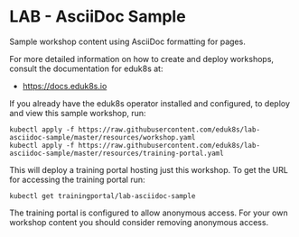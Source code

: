 LAB - AsciiDoc Sample
=====================

Sample workshop content using AsciiDoc formatting for pages.

For more detailed information on how to create and deploy workshops, consult
the documentation for eduk8s at:

* https://docs.eduk8s.io

If you already have the eduk8s operator installed and configured, to deploy
and view this sample workshop, run:

```
kubectl apply -f https://raw.githubusercontent.com/eduk8s/lab-asciidoc-sample/master/resources/workshop.yaml
kubectl apply -f https://raw.githubusercontent.com/eduk8s/lab-asciidoc-sample/master/resources/training-portal.yaml
```

This will deploy a training portal hosting just this workshop. To get the
URL for accessing the training portal run:

```
kubectl get trainingportal/lab-asciidoc-sample
```

The training portal is configured to allow anonymous access. For your own
workshop content you should consider removing anonymous access.
